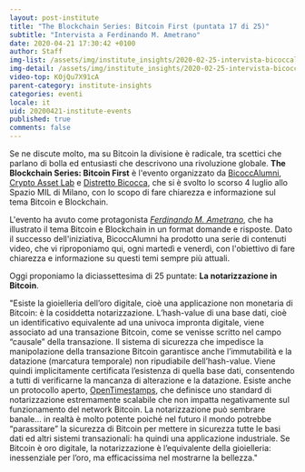 ```yaml
---
layout: post-institute
title: "The Blockchain Series: Bitcoin First (puntata 17 di 25)"
subtitle: "Intervista a Ferdinando M. Ametrano"
date: 2020-04-21 17:30:42 +0100
author: Staff
img-list: /assets/img/institute_insights/2020-02-25-intervista-bicoccalumni-thumb.png
img-detail: /assets/img/institute_insights/2020-02-25-intervista-bicoccalumni-thumb.png
video-top: KOjQu7X91cA
parent-category: institute-insights
categories: eventi
locale: it
uid: 20200421-institute-events
published: true
comments: false
---
```


Se ne discute molto, ma su Bitcoin la divisione è radicale, tra scettici che parlano di bolla ed entusiasti che descrivono una rivoluzione globale. **The Blockchain Series: Bitcoin First** è l'evento organizzato da [BicoccAlumni](https://www.bicoccalumni.it/), [Crypto Asset Lab](https://cryptoassetlab.diseade.unimib.it/) e [Distretto Bicocca](https://www.distrettobicocca.it/), che si è svolto lo scorso 4 luglio allo Spazio MIL di Milano, con lo scopo di fare chiarezza e informazione sul tema Bitcoin e Blockchain.

L'evento ha avuto come protagonista [*Ferdinando M. Ametrano*](https://www.ametrano.net), che ha illustrato il tema Bitcoin e Blockchain in un format domande e risposte. Dato il successo dell'iniziativa, BicoccAlumni ha prodotto una serie di contenuti video, che vi riproponiamo qui, ogni martedì e venerdì, con l'obiettivo di fare chiarezza e informazione su questi temi sempre più attuali.

Oggi proponiamo la diciassettesima di 25 puntate: **La notarizzazione in Bitcoin**.

"Esiste la gioielleria dell’oro digitale, cioè una applicazione non monetaria di Bitcoin: è la cosiddetta notarizzazione. L’hash-value di una base dati, cioè un identificativo equivalente ad una univoca impronta digitale, viene associato ad una transazione Bitcoin, come se venisse scritto nel campo “causale” della transazione. Il sistema di sicurezza che impedisce la manipolazione della transazione Bitcoin garantisce anche l’immutabilità e la datazione (marcatura temporale) non ripudiabile dell’hash-value. Viene quindi implicitamente certificata l’esistenza di quella base dati, consentendo a tutti di verificarne la mancanza di alterazione e la datazione. Esiste anche un protocollo aperto, [OpenTimestamps](https://opentimestamps.org/), che definisce uno standard di notarizzazione estremamente scalabile che non impatta negativamente sul funzionamento del network Bitcoin. La notarizzazione può sembrare banale... in realtà è molto potente poiché nel futuro il mondo potrebbe “parassitare” la sicurezza di Bitcoin per mettere in sicurezza tutte le basi dati ed altri sistemi transazionali: ha quindi una applicazione industriale. Se Bitcoin è oro digitale, la notarizzazione è l’equivalente della gioielleria: inessenziale per l’oro, ma efficacissima nel mostrarne la bellezza."
